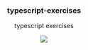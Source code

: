<h3 align="center">
  typescript-exercises
</h3>

<p align="center">
  typescript exercises
</p>

<p align="center">
  <a href="https://david-dm.org/christophehurpeau/typescript-exercises"><img src="https://david-dm.org/christophehurpeau/typescript-exercises.svg?style=flat-square"></a>
</p>
